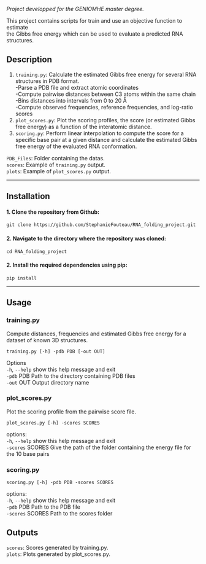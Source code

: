 *Project developped for the GENIOMHE master degree.*  

This project contains scripts for train and use an objective function to estimate\
the Gibbs free energy which can be used to evaluate a predicted RNA structures.   

## Description

1. `training.py`: Calculate the estimated Gibbs free energy for several RNA structures in PDB format.\
-Parse a PDB file and extract atomic coordinates\
-Compute pairwise distances between C3 atoms within the same chain\
-Bins distances into intervals from 0 to 20 Å\
-Compute observed frequencies, reference frequencies, and log-ratio scores    
2. `plot_scores.py`: Plot the scoring profiles, the score (or estimated Gibbs free energy) as a function of the interatomic distance.  
3. `scoring.py`: Perform linear interpolation to compute the score for a specific base pair at a given distance and calculate the estimated Gibbs free energy of the evaluated RNA conformation.  

`PDB_Files`: Folder containing the datas.\
`scores`: Example of `training.py` output.\
`plots`: Example of `plot_scores.py` output.  


---

## Installation

#### 1. Clone the repository from Github:
```
git clone https://github.com/StephanieFouteau/RNA_folding_project.git
```

#### 2. Navigate to the directory where the repository was cloned:
```
cd RNA_folding_project
```

#### 2.	Install the required dependencies using pip:

```
pip install
```

---

## Usage

### training.py

Compute distances, frequencies and estimated Gibbs free energy for a dataset of known 3D structures.

```
training.py [-h] -pdb PDB [-out OUT]
```
Options\
  `-h`, `--help`  show this help message and exit\
  `-pdb` PDB    Path to the directory containing PDB files\
  `-out` OUT    Output directory name

### plot_scores.py

Plot the scoring profile from the pairwise score file.

```
plot_scores.py [-h] -scores SCORES
```
options:\
  `-h`, `--help`      show this help message and exit\
  `-scores` SCORES  Give the path of the folder containing the energy file for the 10 base pairs

### scoring.py

```
scoring.py [-h] -pdb PDB -scores SCORES
```
options:\
  `-h`, `--help`      show this help message and exit\
  `-pdb` PDB        Path to the PDB file\
  `-scores` SCORES  Path to the scores folder

## Outputs

`scores`: Scores generated by training.py.\
`plots`: Plots generated by plot_scores.py.

